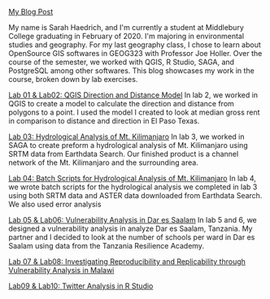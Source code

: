 [My Blog Post](blogpost1.md)

My name is Sarah Haedrich, and I'm currently a student at Middlebury College graduating in February of 2020. I'm majoring in environmental studies and geography. For my last geography class, I chose to learn about OpenSource GIS softwares in GEOG323 with Professor Joe Holler. Over the course of the semester, we worked with QGIS, R Studio, SAGA, and PostgreSQL among other softwares. This blog showcases my work in the course, broken down by lab exercises.   

[Lab 01 & Lab02: QGIS Direction and Distance Model](lab02.md)
In lab 2, we worked in QGIS to create a model to calculate the direction and distance from polygons to a point. I used the model I created to look at median gross rent in comparison to distance and direction in El Paso Texas.

[Lab 03: Hydrological Analysis of Mt. Kilimanjaro](Lab03.md)
In lab 3, we worked in SAGA to create preform a hydrological analysis of Mt. Kilimanjaro using SRTM data from Earthdata Search. Our finished product is a channel network of the Mt. Kilimanjaro and the surrounding area. 

[Lab 04: Batch Scripts for Hydrological Analysis of Mt. Kilimanjaro](Lab04.md)
In lab 4, we wrote batch scripts for the hydrological analysis we completed in lab 3 using both SRTM data and ASTER data downloaded from Earthdata Search. We also used error analysis  

[Lab 05 & Lab06: Vulnerability Analysis in Dar es Saalam](lab05.md)
In lab 5 and 6, we designed a vulnerability analysis in analyze Dar es Saalam, Tanzania. My partner and I decided to look at the number of schools per ward in Dar es Saalam using data from the Tanzania Resilience Academy. 

[Lab 07 & Lab08: Investigating Reproducibility and Replicability through Vulnerability Analysis in Malawi]()

[Lab09 & Lab10: Twitter Analysis in R Studio](Lab09.md)
